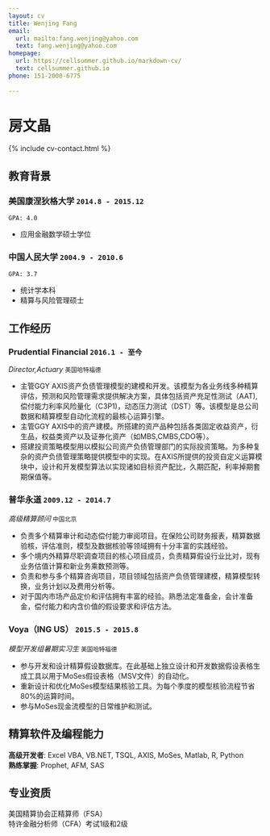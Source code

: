 ```yaml
---
layout: cv
title: Wenjing Fang
email:
  url: mailto:fang.wenjing@yahoo.com
  text: fang.wenjing@yahoo.com
homepage:
  url: https://cellsummer.github.io/markdown-cv/
  text: cellsummer.github.io
phone: 151-2000-6775
  
---
```


# **房文晶**

<!--
include contact information from the front matter
Supported arguments:
    - homepage: url, text
    - phone
    - email
-->

{% include cv-contact.html %}

## 教育背景

### **美国康涅狄格大学** `2014.8 - 2015.12`
```
GPA: 4.0
```
- 应用金融数学硕士学位

### **中国人民大学** `2004.9 - 2010.6`

```
GPA: 3.7
```
- 统计学本科
- 精算与风险管理硕士

## 工作经历

### **Prudential Financial** `2016.1 - 至今`

_Director,Actuary_ `美国哈特福德` <br>
* 主管GGY AXIS资产负债管理模型的建模和开发。该模型为各业务线多种精算评估，预测和风险管理需求提供解决方案，具体包括资产充足性测试（AAT), 偿付能力利率风险量化（C3P1)，动态压力测试（DST）等。该模型是总公司数据和精算模型自动化流程的最核心运算引擎。
* 主管GGY AXIS中的资产建模。所搭建的资产品种包括各类固定收益资产，衍生品，权益类资产以及证券化资产（如MBS,CMBS,CDO等）。
* 搭建投资策略模型用以模拟公司资产负债管理部门的实际投资策略。为多种复杂的资产负债管理策略提供模型中的实现。在AXIS所提供的投资自定义运算模块中，设计和开发模型算法以实现诸如目标资产配比，久期匹配，利率掉期套期保值等。

### **普华永道** `2009.12 - 2014.7`

_高级精算顾问_ `中国北京`<br> 
* 负责多个精算审计和动态偿付能力审阅项目。在保险公司财务报表，精算数据验核，评估准则，模型及数据核验等领域拥有十分丰富的实践经验。
* 多个境内外精算尽职调查项目的核心项目成员，负责精算假设行业比对，现有业务估值计算和新业务乘数预测等。
* 负责和参与多个精算咨询项目，项目领域包括资产负债管理建模，精算模型转换，业务计划以及费用分析等。
* 对于国内市场产品定价和评估拥有丰富的经验。熟悉法定准备金，会计准备金，偿付能力和内含价值的假设要求和评估方法。

### **Voya（ING US）** `2015.5 - 2015.8`

_模型开发组暑期实习生_ `美国哈特福德`<br> 
* 参与开发和设计精算假设数据库。在此基础上独立设计和开发数据假设表格生成工具以用于MoSes假设表格（MSV文件）的自动化。
* 重新设计和优化MoSes模型结果核验工具。为每个季度的模型核验流程节省80%的运算时间。
* 参与MoSes现金流模型的日常维护和测试。

## 精算软件及编程能力

**高级开发者**: Excel VBA, VB.NET, TSQL, AXIS, MoSes, Matlab, R, Python<br>
**熟练掌握**: Prophet, AFM, SAS

## 专业资质
美国精算协会正精算师（FSA）<br>
特许金融分析师（CFA）考试1级和2级

<!-- ### Footer

Last updated: 3/30/2020 -->
